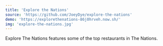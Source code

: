 ```yaml
---
title: 'Explore the Nations'
source: 'https://github.com/JoeyDye/explore-the-nations'
demo: 'https://explorethenations-86j0hrveh.now.sh/'
img: 'explore-the-nations.jpg'
---
```


Explore The Nations features some of the top restaurants in The Nations.